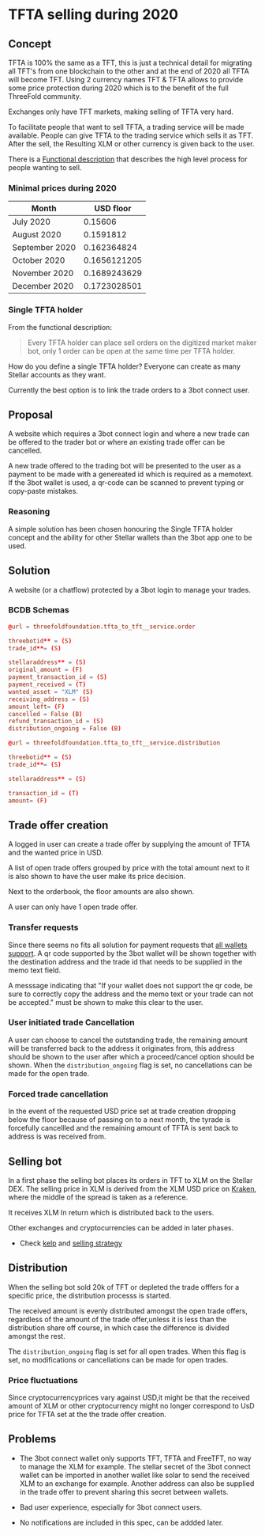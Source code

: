 # TFTA selling during 2020

## Concept

TFTA is 100% the same as a TFT, this is just a technical detail for migrating all TFT's from one blockchain to the other and at the end of 2020 all TFTA will become TFT. Using 2 currency names TFT & TFTA allows to provide some price protection during 2020 which is to the benefit of the full ThreeFold community.

Exchanges only have TFT markets, making selling of TFTA very hard.

To facilitate people that want to sell TFTA, a trading service will be made available.
People can give TFTA to the trading service which sells it as TFT.
After the sell, the Resulting XLM or other currency is given back to the user.

There is a [Functional description](https://wiki.threefold.io/#/threefold_marketmaker_bot) that describes the high level process for people wanting to sell.

### Minimal prices during 2020

| Month | USD floor |
|-------|-----------|
|July 2020 | 0.15606 |
|August 2020 | 0.1591812 |
|September 2020 | 0.162364824 |
|October 2020 | 0.1656121205 |
|November 2020 | 0.1689243629 |
|December 2020 | 0.1723028501 |

### Single TFTA holder

From the functional description:
> Every TFTA holder can place sell orders on the digitized market maker bot, only 1 order can be open at the same time per TFTA holder.

How do you define a single TFTA holder? Everyone can create as many Stellar accounts as they want.

Currently the best option is to link the trade orders to a 3bot connect user.

## Proposal

A website which requires a 3bot connect login  and where a new trade can be offered to the trader bot or where an existing trade offer can be cancelled.

A new trade offered to the trading bot will be presented to the user as a payment to be made with a genereated id which is required as a memotext. If the 3bot wallet is used, a qr-code can be scanned to prevent typing or copy-paste mistakes.

### Reasoning

A simple solution has been chosen honouring the Single TFTA holder concept and the ability for other Stellar wallets than the  3bot app one to be used.

## Solution

A website (or a chatflow) protected by a 3bot login to manage your trades.

### BCDB Schemas

```toml
@url = threefoldfoundation.tfta_to_tft__service.order

threebotid** = (S)
trade_id**= (S)

stellaraddress** = (S)
original_amount = (F)
payment_transaction_id = (S)
payment_received = (T)
wanted_asset = "XLM" (S)
receiving_address = (S) 
amount_left= (F)
cancelled = False (B)
refund_transaction_id = (S)
distribution_ongoing = False (B)
```

```toml
@url = threefoldfoundation.tfta_to_tft__service.distribution

threebotid** = (S)
trade_id**= (S)

stellaraddress** = (S)

transaction_id = (T)
amount= (F)
```

## Trade offer creation

A logged in user can create a trade offer by supplying the amount of TFTA and the wanted price in USD.

A list of open trade offers grouped by price with the total amount next to it is also shown to have the user make its price decision.

Next to the orderbook, the floor amounts are also shown.

A user can only have 1 open trade offer.

### Transfer requests

Since there seems no fits all solution for payment requests that [all wallets support](https://github.com/threefoldfoundation/tft-stellar/issues/173). A qr code supported by the 3bot wallet will be shown together with the destination address and the trade id that needs to be supplied in the memo text field.

A messsage indicating that "If your wallet does not support the qr code, be sure to correctly copy the address and the memo text or your trade can not be accepted." must be shown to make this clear to the user.

### User initiated trade Cancellation

A user can choose to cancel the outstanding trade, the remaining amount will be transferred back to the address it originates from, this address should be shown to the user after which a proceed/cancel option should be shown.
When the `distribution_ongoing` flag is set, no cancellations can be made for the open trade.

### Forced trade cancellation

In the event of the requested USD price set at trade creation dropping below the floor because of passing on to a next month, the tyrade is forcefully cancellled and the remaining amount of TFTA is sent back to address is was received from.

## Selling bot

In a first phase the selling bot places its orders in TFT to XLM  on the Stellar DEX.
The selling price in XLM is derived from  the XLM USD price on [Kraken](https://www.kraken.com), where the middle of the spread is taken as a reference.

It receives XLM In return which is distributed back to the users.

Other exchanges and cryptocurrencies can be added in later phases.
- Check [kelp](https://github.com/stellar/kelp) and [selling strategy](https://github.com/stellar/kelp/blob/master/plugins/sellStrategy.go)

## Distribution

When the selling bot sold 20k of TFT or depleted the trade offfers for a specific price, the distribution processs is started.

The received amount is evenly distributed amongst the open trade offers, regardless of the amount of the trade offer,unless it is less than the distribution share off course, in which case the difference is divided amongst the rest.

The `distribution_ongoing` flag is set for all open trades. When this flag is set, no modifications or cancellations can be made for open trades.

### Price fluctuations

Since cryptocurrencyprices vary against USD,it might be that the received amount of XLM or other cryptocurrency might no longer correspond to UsD price for TFTA set at the  the trade offer creation.

## Problems

- The 3bot connect wallet only supports TFT, TFTA and FreeTFT, no way to manage  the XLM for example. The stellar secret of the 3bot connect wallet can be imported in another wallet like solar to send the received XLM to an exchange for example.
Another address can also be supplied in the trade offer to prevent sharing this secret between wallets.

- Bad user experience, especially for 3bot connect users.
- No notifications are included in this spec, can be addded later.
